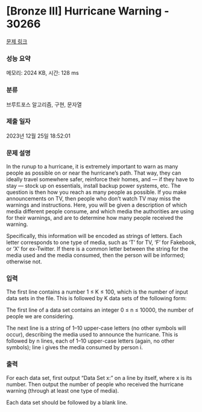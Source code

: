 # [Bronze III] Hurricane Warning - 30266 

[문제 링크](https://www.acmicpc.net/problem/30266) 

### 성능 요약

메모리: 2024 KB, 시간: 128 ms

### 분류

브루트포스 알고리즘, 구현, 문자열

### 제출 일자

2023년 12월 25일 18:52:01

### 문제 설명

<p>In the runup to a hurricane, it is extremely important to warn as many people as possible on or near the hurricane’s path. That way, they can ideally travel somewhere safer, reinforce their homes, and — if they have to stay — stock up on essentials, install backup power systems, etc. The question is then how you reach as many people as possible. If you make announcements on TV, then people who don’t watch TV may miss the warnings and instructions. Here, you will be given a description of which media different people consume, and which media the authorities are using for their warnings, and are to determine how many people received the warning.</p>

<p>Specifically, this information will be encoded as strings of letters. Each letter corresponds to one type of media, such as ‘T’ for TV, ‘F’ for Fakebook, or ‘X’ for ex-Twitter. If there is a common letter between the string for the media used and the media consumed, then the person will be informed; otherwise not.</p>

### 입력 

 <p>The first line contains a number 1 ≤ K ≤ 100, which is the number of input data sets in the file. This is followed by K data sets of the following form:</p>

<p>The first line of a data set contains an integer 0 ≤ n ≤ 10000, the number of people we are considering.</p>

<p>The next line is a string of 1–10 upper-case letters (no other symbols will occur), describing the media used to announce the hurricane. This is followed by n lines, each of 1–10 upper-case letters (again, no other symbols); line i gives the media consumed by person i.</p>

### 출력 

 <p>For each data set, first output “Data Set x:” on a line by itself, where x is its number. Then output the number of people who received the hurricane warning (through at least one type of media).</p>

<p>Each data set should be followed by a blank line.</p>


